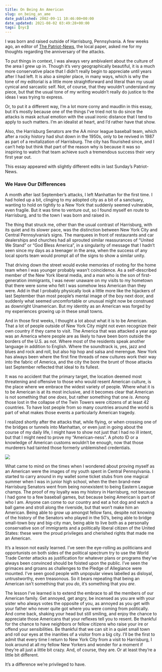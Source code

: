 ```yaml
---
title: On Being An American
slug: on_being_an_ame
date_published: 2002-09-11 10:46:00+00:00
date_updated: 2021-08-02 03:49:28+00:00
tags: [nyc]
---
```

I was born and raised outside of Harrisburg, Pennsylvania. A few weeks ago, an editor of [The Patriot-News](http://www.pennlive.com/patriotnews/), the local paper, asked me for my thoughts regarding the anniversary of the attacks.

To put things in context, I was always very ambivalent about the culture of the area I grew up in. Though it’s very geographically beautiful, it is a much more conservative place that I didn’t really begin to appreciate until years after I had left. It is also a simpler place, in many ways, which is why the tone of my editorial is a little more straightforward and literal than my usual cynical and sarcastic self. Not, of course, that they wouldn’t understand my piece, but that the usual tone of my writing wouldn’t really do justice to the ideas I was trying to express.

Or, to put it a different way, I’m a lot more corny and maudlin in this essay, but it’s mostly because one of the things I’ve tried not to do since the attacks is mask actual emotion with the usual ironic distance that I tend to apply to such matters. I’m an idealist at heart, and I’d rather have that show.

Also, the Harrisburg Senators are the AA minor league baseball team, which after a rocky history had shut down in the 1950s, only to be revived in 1987 as part of a revitalization of Harrisburg. The city has flourished since, and I can’t help but think that part of the reason why is because it was so inspiring to watch that team achieve such a tremendous success their very first year out.

This essay appeared with slightly different edits in last Sunday’s Patriot-News.

### We Have Our Differences

A month after last September’s attacks, I left Manhattan for the first time. I had holed up a bit, clinging to my adopted city as a bit of a sanctuary, wanting to hold on tightly to a New York that suddenly seemed vulnerable, even fragile. But it was time to venture out, so I found myself en route to Harrisburg, and to the town I was born and raised in.

The thing that struck me, other than the usual contrast of Harrisburg, with its quiet and its slower pace, was the distinction between New York City and Central Pennsylvania’s signs. The marquees in front of restaurants and car dealerships and churches had all sprouted similar reassurances of “United We Stand” or “God Bless America”, in a singularity of message that I hadn’t seen since my days as a teenager in the area, when the success of any local sports team would prompt all of the signs to show a similar unity.

That driving down the street would evoke memories of rooting for the home team when I was younger probably wasn’t coincidence. As a self-described member of the New York liberal media, and a man who is the son of first-generation immigrants, I was never unaware on my visits to my hometown that there were some who felt I was somehow less American than they were. Add in that I probably physically look a little more like the hijackers of last September than most people’s mental image of the boy next door, and suddenly what seemed uncomfortable or unusual might now be construed as downright Unamerican. But my identity as an American was forged by my experiences growing up in these small towns.

And in those first weeks, I thought a lot about what it is to be American. That a lot of people outside of New York City might not even recognize their own country if they came to visit. The America that was attacked a year ago was an America where people are as likely to have been born outside the borders of the U.S. as not. Where most of the residents speak another language in addition to English. Where the soundtrack is, yes, jazz and blues and rock and roll, but also hip hop and salsa and merengue. New York has always been where the first fine threads of new cultures work their way into the fabric of America, and the city the bore the brunt of those attacks last September reflected that ideal to its fullest.

It was no accident that the primary target, the location deemed most threatening and offensive to those who would resent American culture, is the place where we embrace the widest variety of people. Where what it is to be American is at its most inclusive, and it becomes clear that American is not something that one *does*, but rather something that one *is*. Among those lost in the collapse of the Twin Towers were citizens of at least 42 countries. To have lost people from so many countries around the world is part of what makes those events a particularly American tragedy.

I realized shortly after the attacks that, while flying, or when crossing one of the bridges or tunnels into Manhattan, or even just in going about the course of my daily life, I might have to show not just that I had no ill intent, but that I might need to prove my “American-ness”. A photo ID or a knowledge of American customs wouldn’t be enough, now that those murderers had tainted those formerly unblemished credentials.

![](https://cdn.glitch.global/71e5579f-aba0-499a-b200-01549a2a80ce/hbgsenators.gif?v=1730091417760)

What came to mind on the times when I wondered about proving myself as an American were the images of my youth spent in Central Pennsylvania. I started to carry around in my wallet some ticket stubs from one magical summer when I was in junior high school, when the then brand-new Harrisburg Senators went from being nonexistent to being Eastern League champs. The proof of my loyalty was my history in Harrisburg, not because I had gone to a few baseball games, but because being American is part of who I am. Anyone can come to our country and eat a hot dog and watch a ball game and stroll along the riverside, but that won’t make him an American. Being able to grow up amongst fellow fans, despite not knowing of the history of the Senators who played in the 50’s, being able to bridge small-town boy and big-city man, being able to live both as a personally conservative son of immigrants and a politically liberal citizen of the United States: these were the proud privileges and cherished rights that made me an American.

It’s a lesson not easily learned. I’ve seen the eye-rolling as politicians and opportunists on both sides of the political spectrum try to use the World Trade Center attacks as justification for whatever plans or programs they’ve always been convinced should be foisted upon the public. I’ve seen the grimaces and groans as challenges to the Pledge of Allegiance were mounted. I’ve seen good people with unpopular views labelled as disloyal, untrustworthy, even treasonous. So it bears repeating that being an American isn’t something that you *do*, it’s something that you *are*.

The lesson I’ve learned is to extend the embrace to all the members of our American family. Get annoyed, get angry, be incensed as you are with your sister who always votes the opposite of you, as annoyed as you get with your father who never quite got where you were coming from politically. And come back, shaking your head but still smiling, and enjoy the chance to appreciate those Americans that your reflexes tell you to resent. Be thankful for the chance to have neighbors or fellow citizens who raise your ire or offend your sensibilities. Be thankful that we can sit in a quiet small town and roll our eyes at the inanities of a visitor from a big city. I’ll be the first to admit that every time I return to New York City from a visit to Harrisburg, I look around at all my fellow New Yorkers and wonder for a moment if they’re all just a little bit crazy. And, of course, they are. Or at least they’re a little bit different.

It’s a difference we’re privileged to have.
